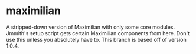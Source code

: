 # maximilian

A stripped-down version of Maximilian with only some core modules. Jmmith's setup script gets certain Maximilian components from here. Don't use this unless you absolutely have to.
This branch is based off of version 1.0.4.
